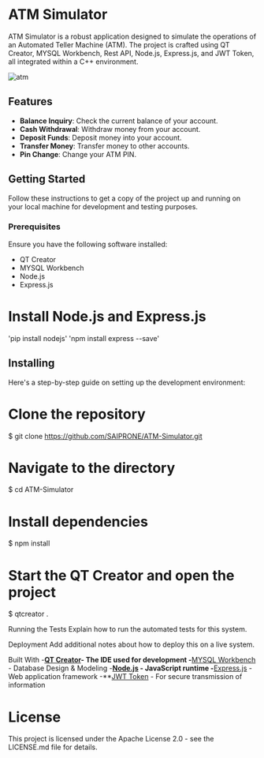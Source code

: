 # ATM Simulator

ATM Simulator is a robust application designed to simulate the operations of an Automated Teller Machine (ATM). The project is crafted using QT Creator, MYSQL Workbench, Rest API, Node.js, Express.js, and JWT Token, all integrated within a C++ environment.


![atm](https://github.com/SAIPRONE/ATM-Simulator/assets/95390348/af8de352-1290-4e95-8e98-293b1a3f9ca7)

## Features

- **Balance Inquiry**: Check the current balance of your account.
- **Cash Withdrawal**: Withdraw money from your account.
- **Deposit Funds**: Deposit money into your account.
- **Transfer Money**: Transfer money to other accounts.
- **Pin Change**: Change your ATM PIN.

## Getting Started

Follow these instructions to get a copy of the project up and running on your local machine for development and testing purposes.

### Prerequisites

Ensure you have the following software installed:

- QT Creator
- MYSQL Workbench
- Node.js
- Express.js


# Install Node.js and Express.js
 'pip install nodejs'
 'npm install express --save'


## Installing
Here's a step-by-step guide on setting up the development environment:

# Clone the repository
$ git clone https://github.com/SAIPRONE/ATM-Simulator.git

# Navigate to the directory
$ cd ATM-Simulator

# Install dependencies
$ npm install

# Start the QT Creator and open the project
$ qtcreator .

Running the Tests
Explain how to run the automated tests for this system.

Deployment
Add additional notes about how to deploy this on a live system.

Built With
-**[QT Creator](https://www.qt.io/product/development-tools)- The IDE used for development
-**[MYSQL Workbench](https://www.mysql.com/products/workbench/) - Database Design & Modeling
-**[Node.js](https://nodejs.org/en) - JavaScript runtime
-**[Express.js](http://expressjs.com/) - Web application framework
-**[JWT Token](https://jwt.io/) - For secure transmission of information


# License
This project is licensed under the Apache License 2.0 - see the LICENSE.md file for details.
